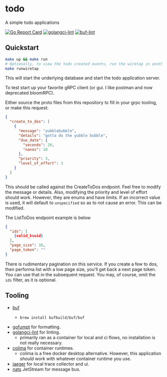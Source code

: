 # todo

A simple todo applications

[![Go Report Card](https://goreportcard.com/badge/github.com/hampgoodwin/todo)](https://goreportcard.com/report/github.com/hampgoodwin/todo) [![golangci-lint](https://github.com/hampgoodwin/todo/actions/workflows/golangci-lint.yml/badge.svg)](https://github.com/hampgoodwin/todo/actions/workflows/golangci-lint.yml)
[![buf-lint](https://github.com/hampgoodwin/todo/actions/workflows/buf-lint.yml/badge.svg)](https://github.com/hampgoodwin/todo/actions/workflows/buf-lint.yml)

## Quickstart

```sh
make up && make run
# Optionally, to view the todo created events, run the wiretap in another shell window
make runwiretap
```

This will start the underlying database and start the todo application server.

To test start up your favorite gRPC client (or gui. I like postman and now deprecated bloomRPC).

Either source the proto files from this repository to fill in your grpc tooling, or make this request:

```json
{
  "create_to_dos": [
    {
      "message": "yubblebubble",
      "details": "gotta do the yubble bubble",
      "due_date": {
        "seconds": 20,
        "nanos": 10
      },
      "priority": 3,
      "level_of_effort": 3
    }
  ]
}
```

This should be called against the CreateToDos endpoint. Feel free to modify the message or details. Also, modifying the priority and level of effort should work. However, they are enums and have limits. If an incorrect value is used, it will default to `unspecified` so as to not cause an error. This can be modified.

The ListToDos endpoint example is below

```json
{
  "ids": [
    {valid_ksuid}
  ],
  "page_size": 10,
  "page_token": ""
}
```

There is rudimentary pagination on this service. If you create a few to dos, then performa  list with a low page size, you'll get back a next page token. You can use that in the subsequent request. You may, of course, omit the `ids` filter, as it is optional.

## Tooling

- [buf](https://buf.build/)
    - ```
      brew install bufbuild/buf/buf 
      ```
- [gofumpt](https://github.com/mvdan/gofumpt) for formatting.
- [golangci-lint](https://github.com/golangci/golangci-lint) for linting.
    - primarily ran as a container for local and ci flows, no installation is not really necessary.
- [colima](https://github.com/abiosoft/colima) for container runtimes.
    - colima is a free docker desktop alternative. However, this application _should_ work with whatever container runtime you use.
- [jaeger](https://www.jaegertracing.io/) for local trace collector and ui.
- [nats](https://nats.io/) JetStream for message bus.
